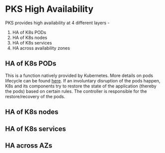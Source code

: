 
# PKS High Availability

PKS provides high availability at 4 different layers -

 1. HA of K8s PODs
 2. HA of K8s nodes
 3. HA of K8s services
 4. HA across availability zones

## HA of K8s PODs

This is a function natively provided by Kubernetes. More details on pods lifecycle can be found [here](https://kubernetes.io/docs/concepts/workloads/pods/pod-lifecycle/). If an involuntary disruption of the pods happen, K8s and its components try to restore the state of the application (thereby the pods) based on certain rules. The controller is responsible for the restore/recovery of the pods. 

## HA of K8s nodes

## HA of K8s services

## HA across AZs


<!--stackedit_data:
eyJoaXN0b3J5IjpbLTk5ODEzOTU3MCwtNTAxMzc2MTcsLTE1NT
gyNzEwOTcsLTE2MjU4ODAxOTYsNzMwOTk4MTE2XX0=
-->